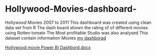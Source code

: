 # Hollywood-Movies-dashboard-
Hollywood Movies 2007 to 2011
This dashboard was created  using clean data set from R 
The dash board shown the  rating   of  of  different movies using Rotten tomato
The Most profitable  Studio was  also analysed 
This dataset contain information Movies 
[my dashborad](https://app.powerbi.com/links/b0ZO7IUrJc?ctid=6efd0f20-57c8-4447-b53f-00d4992ca50b&pbi_source=linkShare)

>
[Hollywood movie Power BI  Dashbord.docx](https://github.com/Idahosak/Hollywood-Movies-dashboard-/files/11231639/Hollywood.movie.Power.BI.Dashbord.docx)

